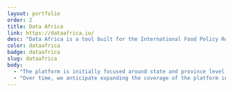 ```yaml
---
layout: portfolio
order: 2
title: Data Africa
link: https://dataafrica.io/
desc: "Data Africa is a tool built for the International Food Policy Research Institute. Aggregating datasets for agriculture, climate, poverty, and health, the site gives users access to open source visualizations for 13 African countries and their provinces."
color: dataafrica
badge: dataafrica
slug: dataafrica
body:
  - "The platform is initially focused around state and province level data for 13 countries: Burkina Faso, Ethiopia, Ghana, Kenya, Malawi, Mali, Mozambique, Nigeria, Rwanda, Senegal, Tanzania, Uganda, and Zambia."
  - "Over time, we anticipate expanding the coverage of the platform in terms of the number of countries covered as well as increasing the amount of data available through the platform.<br /><br />The visual design of the site was crafted by our good friend <a href='http://geoff.house/' target='_blank'>Geoff House</a>."
---
```

